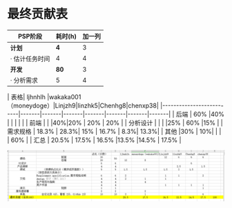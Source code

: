 # 最终贡献表
| PSP阶段                    | 耗时(h) |加一列|
| -------------------------- | ------- |-------|
| **计划**                   | **4**   |3|
| · 估计任务时间             | 4       |4|
| **开发**                   | **80**  |3|
| · 分析需求                 | 5       |4|


|  表格| ljhnhlh |wakaka001（moneydoge）|Linjzh9|linzhk5|Chenhg8|chenxp38|
|--------------------------|-------|-------|-------|-------|-------|-------|-------|
| 后端 | 60% |40%  |  |  |  |  |
| 前端 |  |  |40%|20%  | 20% | 20% |
| 分析设计 |  |  | |25%  | 60%  |15%  |
| 需求规格 | 18.3% |  28.3%| 15% |  16.7% | 8.3%|  13.3%|
| 其他 |30%  |  10%|  |  |  | 60% |
| 汇总 | 20.5% | 17.5% | 16.5% |13.5%  |14.5%  | 17.5% |



![贡献表](../../imgsrc/cxp_img/contribution_table.png)



